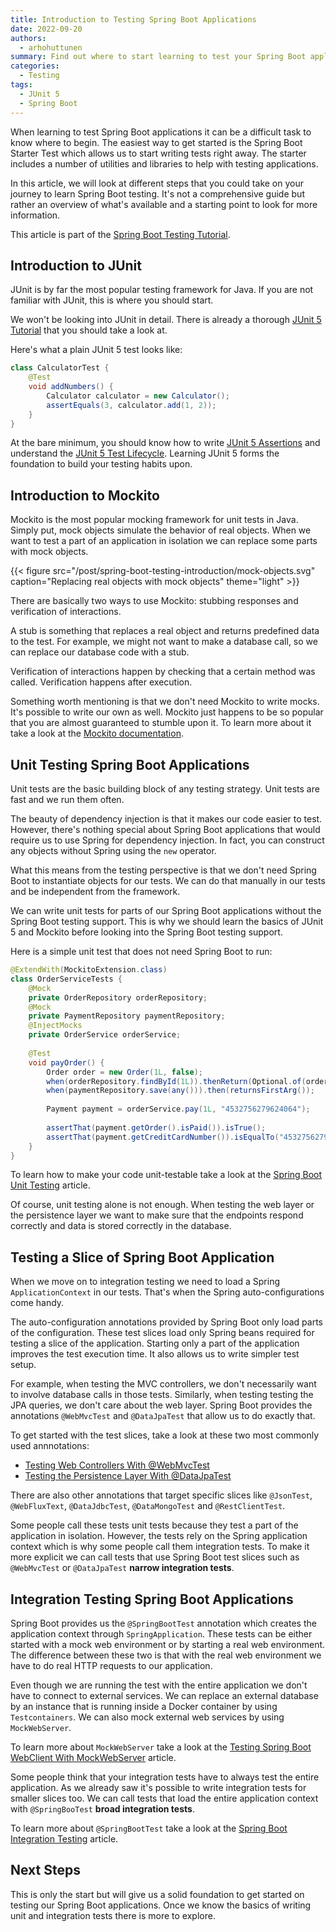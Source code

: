 ```yaml
---
title: Introduction to Testing Spring Boot Applications
date: 2022-09-20
authors:
  - arhohuttunen
summary: Find out where to start learning to test your Spring Boot applications.
categories:
  - Testing
tags:
  - JUnit 5
  - Spring Boot
---
```


When learning to test Spring Boot applications it can be a difficult task to know where to begin. The easiest way to get started is the Spring Boot Starter Test which allows us to start writing tests right away. The starter includes a number of utilities and libraries to help with testing applications. 

In this article, we will look at different steps that you could take on your journey to learn Spring Boot testing. It's not a comprehensive guide but rather an overview of what's available and a starting point to look for more information.

This article is part of the [Spring Boot Testing Tutorial](/spring-boot-testing-tutorial).

## Introduction to JUnit

JUnit is by far the most popular testing framework for Java. If you are not familiar with JUnit, this is where you should start.

We won't be looking into JUnit in detail. There is already a thorough [JUnit 5 Tutorial](/junit-5-tutorial) that you should take a look at.

Here's what a plain JUnit 5 test looks like:

```java
class CalculatorTest {
    @Test  
    void addNumbers() {  
        Calculator calculator = new Calculator();  
        assertEquals(3, calculator.add(1, 2));  
    }
}
```

At the bare minimum, you should know how to write [JUnit 5 Assertions](/junit-5-assertions) and understand the [JUnit 5 Test Lifecycle](/junit-5-test-lifecycle). Learning JUnit 5 forms the foundation to build your testing habits upon.

## Introduction to Mockito

Mockito is the most popular mocking framework for unit tests in Java. Simply put, mock objects simulate the behavior of real objects. When we want to test a part of an application in isolation we can replace some parts with mock objects.

{{< figure src="/post/spring-boot-testing-introduction/mock-objects.svg" caption="Replacing real objects with mock objects" theme="light" >}}

There are basically two ways to use Mockito: stubbing responses and verification of interactions.

A stub is something that replaces a real object and returns predefined data to the test. For example, we might not want to make a database call, so we can replace our database code with a stub.

Verification of interactions happen by checking that a certain method was called. Verification happens after execution.

Something worth mentioning is that we don't need Mockito to write mocks. It's possible to write our own as well. Mockito just happens to be so popular that you are almost guaranteed to stumble upon it. To learn more about it take a look at the [Mockito documentation](https://site.mockito.org).

## Unit Testing Spring Boot Applications

Unit tests are the basic building block of any testing strategy. Unit tests are fast and we run them often.

The beauty of dependency injection is that it makes our code easier to test. However, there's nothing special about Spring Boot applications that would require us to use Spring for dependency injection. In fact, you can construct any objects without Spring using the `new` operator.

What this means from the testing perspective is that we don't need Spring Boot to instantiate objects for our tests. We can do that manually in our tests and be independent from the framework.

We can write unit tests for parts of our Spring Boot applications without the Spring Boot testing support. This is why we should learn the basics of JUnit 5 and Mockito before looking into the Spring Boot testing support.

Here is a simple unit test that does not need Spring Boot to run:

```java
@ExtendWith(MockitoExtension.class)  
class OrderServiceTests {  
    @Mock  
    private OrderRepository orderRepository;  
    @Mock  
    private PaymentRepository paymentRepository;  
    @InjectMocks  
    private OrderService orderService;  
  
    @Test  
    void payOrder() {  
        Order order = new Order(1L, false);  
        when(orderRepository.findById(1L)).thenReturn(Optional.of(order));  
        when(paymentRepository.save(any())).then(returnsFirstArg());  
  
        Payment payment = orderService.pay(1L, "4532756279624064");  
  
        assertThat(payment.getOrder().isPaid()).isTrue();  
        assertThat(payment.getCreditCardNumber()).isEqualTo("4532756279624064");  
    }
}
```

To learn how to make your code unit-testable take a look at the [Spring Boot Unit Testing](/spring-boot-unit-testing) article.

Of course, unit testing alone is not enough. When testing the web layer or the persistence layer we want to make sure that the endpoints respond correctly and data is stored correctly in the database.

## Testing a Slice of Spring Boot Application

When we move on to integration testing we need to load a Spring `ApplicationContext` in our tests. That's when the Spring auto-configurations come handy.

The auto-configuration annotations provided by Spring Boot only load parts of the configuration. These test slices load only Spring beans required for testing a slice of the application. Starting only a part of the application improves the test execution time. It also allows us to write simpler test setup.

For example, when testing the MVC controllers, we don't necessarily want to involve database calls in those tests. Similarly, when testing testing the JPA queries, we don't care about the web layer. Spring Boot provides the annotations `@WebMvcTest` and `@DataJpaTest` that allow us to do exactly that.
 
To get started with the test slices, take a look at these two most commonly used annnotations:

- [Testing Web Controllers With @WebMvcTest](/spring-boot-webmvctest)
- [Testing the Persistence Layer With @DataJpaTest](/spring-boot-datajpatest)

There are also other annotations that target specific slices like `@JsonTest`, `@WebFluxText`, `@DataJdbcTest`, `@DataMongoTest` and `@RestClientTest`.

Some people call these tests unit tests because they test a part of the application in isolation. However, the tests rely on the Spring application context which is why some people call them integration tests. To make it more explicit we can call tests that use Spring Boot test slices such as `@WebMvcTest` or `@DataJpaTest` **narrow integration tests**.

## Integration Testing Spring Boot Applications

Spring Boot provides us the `@SpringBootTest` annotation which creates the application context through `SpringApplication`. These tests can be either started with a mock web environment or by starting a real web environment. The difference between these two is that with the real web environment we have to do real HTTP requests to our application.

Even though we are running the test with the entire application we don't have to connect to external services. We can replace an external database by an instance that is running inside a Docker container by using `Testcontainers`. We can also mock external web services by using `MockWebServer`.

To learn more about `MockWebServer` take a look at the [Testing Spring Boot WebClient With MockWebServer](/spring-boot-webclient-mockwebserver) article.

Some people think that your integration tests have to always test the entire application. As we already saw it's possible to write integration tests for smaller slices too. We can call tests that load the entire application context with `@SpringBooTest` **broad integration tests**.

To learn more about `@SpringBootTest` take a look at the [Spring Boot Integration Testing](/spring-boot-integration-testing) article.

## Next Steps

This is only the start but will give us a solid foundation to get started on testing our Spring Boot applications. Once we know the basics of writing unit and integration tests there is more to explore.
